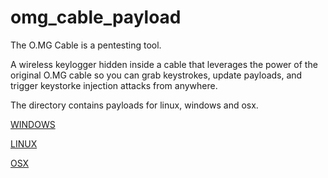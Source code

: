 # omg_cable_payload

The O.MG Cable is a pentesting tool.  

A wireless keylogger hidden inside a cable that leverages the power of the original O.MG cable so you can grab keystrokes, update payloads, and trigger keystorke injection attacks from anywhere.  

The directory contains payloads for linux, windows and osx.


[WINDOWS](https://github.com/julesbozouklian/omg_cable_payload/windows/index.md)

[LINUX](https://github.com/julesbozouklian/omg_cable_payload/linux/index.md)

[OSX](https://github.com/julesbozouklian/omg_cable_payload/osx/index.md)
